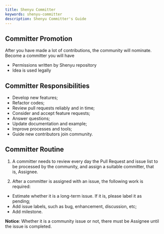 ```yaml
---
title: Shenyu Committer
keywords: shenyu-committer
description: Shenyu Committer's Guide
---
```


## Committer Promotion

After you have made a lot of contributions, the community will nominate. Become a committer you will have

* Permissions written by Shenyu repository
* Idea is used legally

## Committer Responsibilities

- Develop new features;
- Refactor codes;
- Review pull requests reliably and in time;
- Consider and accept feature requests;
- Answer questions;
- Update documentation and example;
- Improve processes and tools;
- Guide new contributors join community.

## Committer Routine

1. A committer needs to review every day the Pull Request and issue list to be processed by the community, and assign a suitable committer, that is, Assignee.

2. After a committer is assigned with an issue, the following work is required:

- Estimate whether it is a long-term issue. If it is, please label it as pending;
- Add issue labels, such as bug, enhancement, discussion, etc;
- Add milestone.

**Notice**:  Whether it is a community issue or not, there must be Assignee until the issue is completed.

